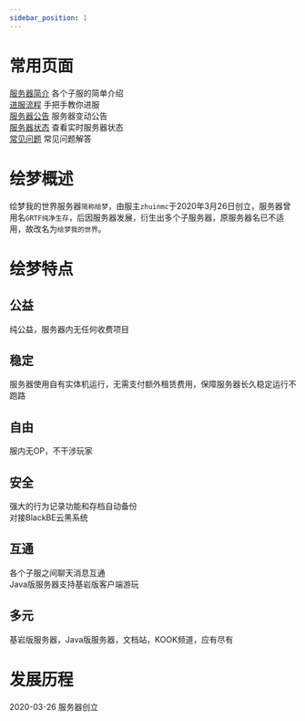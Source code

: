 ```yaml
---
sidebar_position: 1
---
```


# 常用页面
[服务器简介](/servers/) 各个子服的简单介绍  
[进服流程](start) 手把手教你进服  
[服务器公告](notice/2024) 服务器变动公告  
[服务器状态](servers/motd) 查看实时服务器状态  
[常见问题](FAQ) 常见问题解答  

# 绘梦概述
绘梦我的世界服务器`简称绘梦`，由服主`zhuinmc`于2020年3月26日创立，服务器曾用名`GRTF纯净生存`，后因服务器发展，衍生出多个子服务器，原服务器名已不适用，故改名为`绘梦我的世界`。

# 绘梦特点
## 公益
纯公益，服务器内无任何收费项目
## 稳定
服务器使用自有实体机运行，无需支付额外租赁费用，保障服务器长久稳定运行不跑路
## 自由
服内无OP，不干涉玩家
## 安全
强大的行为记录功能和存档自动备份  
对接BlackBE云黑系统
## 互通
各个子服之间聊天消息互通  
Java版服务器支持基岩版客户端游玩 
## 多元
基岩版服务器，Java版服务器，文档站，KOOK频道，应有尽有

# 发展历程
2020-03-26  服务器创立  
